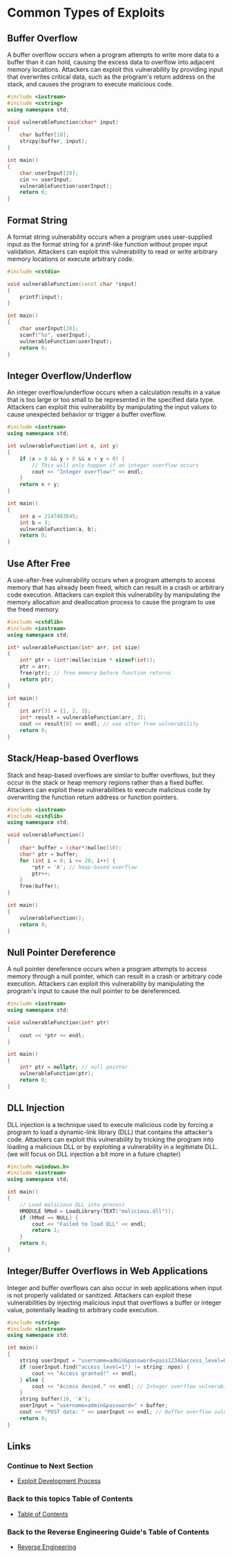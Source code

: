 # Common Types of Exploits

## Buffer Overflow
A buffer overflow occurs when a program attempts to write more data to a buffer than it can hold, causing the excess data to overflow into adjacent memory locations. Attackers can exploit this vulnerability by providing input that overwrites critical data, such as the program's return address on the stack, and causes the program to execute malicious code.

```cpp
#include <iostream>
#include <cstring>
using namespace std;

void vulnerableFunction(char* input)
{
    char buffer[10];
    strcpy(buffer, input);
}

int main()
{
    char userInput[20];
    cin >> userInput;
    vulnerableFunction(userInput);
    return 0;
}
```

## Format String
A format string vulnerability occurs when a program uses user-supplied input as the format string for a printf-like function without proper input validation. Attackers can exploit this vulnerability to read or write arbitrary memory locations or execute arbitrary code.

```cpp
#include <cstdio>

void vulnerableFunction(const char *input)
{
    printf(input);
}

int main()
{
    char userInput[20];
    scanf("%s", userInput);
    vulnerableFunction(userInput);
    return 0;
}
```

## Integer Overflow/Underflow
An integer overflow/underflow occurs when a calculation results in a value that is too large or too small to be represented in the specified data type. Attackers can exploit this vulnerability by manipulating the input values to cause unexpected behavior or trigger a buffer overflow.

```cpp
#include <iostream>
using namespace std;

int vulnerableFunction(int x, int y)
{
    if (x > 0 && y > 0 && x + y < 0) {
        // This will only happen if an integer overflow occurs
        cout << "Integer overflow!" << endl;
    }
    return x + y;
}

int main()
{
    int a = 2147483645;
    int b = 3;
    vulnerableFunction(a, b);
    return 0;
}
```

## Use After Free
A use-after-free vulnerability occurs when a program attempts to access memory that has already been freed, which can result in a crash or arbitrary code execution. Attackers can exploit this vulnerability by manipulating the memory allocation and deallocation process to cause the program to use the freed memory.

```cpp
#include <cstdlib>
#include <iostream>
using namespace std;

int* vulnerableFunction(int* arr, int size)
{
    int* ptr = (int*)malloc(size * sizeof(int));
    ptr = arr;
    free(ptr); // free memory before function returns
    return ptr;
}

int main()
{
    int arr[3] = {1, 2, 3};
    int* result = vulnerableFunction(arr, 3);
    cout << result[0] << endl; // use after free vulnerability
    return 0;
}
```

## Stack/Heap-based Overflows
Stack and heap-based overflows are similar to buffer overflows, but they occur in the stack or heap memory regions rather than a fixed buffer. Attackers can exploit these vulnerabilities to execute malicious code by overwriting the function return address or function pointers.

```cpp
#include <iostream>
#include <cstdlib>
using namespace std;

void vulnerableFunction()
{
    char* buffer = (char*)malloc(10);
    char* ptr = buffer;
    for (int i = 0; i <= 20; i++) {
        *ptr = 'A'; // heap-based overflow
        ptr++;
    }
    free(buffer);
}

int main()
{
    vulnerableFunction();
    return 0;
}
```

## Null Pointer Dereference
A null pointer dereference occurs when a program attempts to access memory through a null pointer, which can result in a crash or arbitrary code execution. Attackers can exploit this vulnerability by manipulating the program's input to cause the null pointer to be dereferenced.

```cpp
#include <iostream>
using namespace std;

void vulnerableFunction(int* ptr)
{
    cout << *ptr << endl;
}

int main()
{
    int* ptr = nullptr; // null pointer
    vulnerableFunction(ptr);
    return 0;
}
```

## DLL Injection
DLL injection is a technique used to execute malicious code by forcing a program to load a dynamic-link library (DLL) that contains the attacker's code. Attackers can exploit this vulnerability by tricking the program into loading a malicious DLL or by exploiting a vulnerability in a legitimate DLL.
(we will focus on DLL injection a bit more in a future chapter)

```cpp
#include <windows.h>
#include <iostream>
using namespace std;

int main()
{
    // Load malicious DLL into process
    HMODULE hMod = LoadLibrary(TEXT("malicious.dll"));
    if (hMod == NULL) {
        cout << "Failed to load DLL" << endl;
        return 1;
    }
    return 0;
}
```

## Integer/Buffer Overflows in Web Applications
Integer and buffer overflows can also occur in web applications when input is not properly validated or sanitized. Attackers can exploit these vulnerabilities by injecting malicious input that overflows a buffer or integer value, potentially leading to arbitrary code execution.

```cpp
#include <string>
#include <iostream>
using namespace std;

int main()
{
    string userInput = "username=admin&password=pass1234&access_level=0";
    if (userInput.find("access_level=1") != string::npos) {
        cout << "Access granted!" << endl;
    } else {
        cout << "Access denied." << endl; // Integer overflow vulnerability
    }
    string buffer(10, 'A');
    userInput = "username=admin&password=" + buffer;
    cout << "POST data: " << userInput << endl; // Buffer overflow vulnerability
    return 0;
}
```

## Links
### Continue to Next Section
- [Exploit Development Process](Exploit%20Development%20Process.md)
### Back to this topics Table of Contents
- [Table of Contents](Table%20of%20Contents.md)
### Back to the Reverse Engineering Guide's Table of Contents
- [Reverse Engineering](../README.md)

